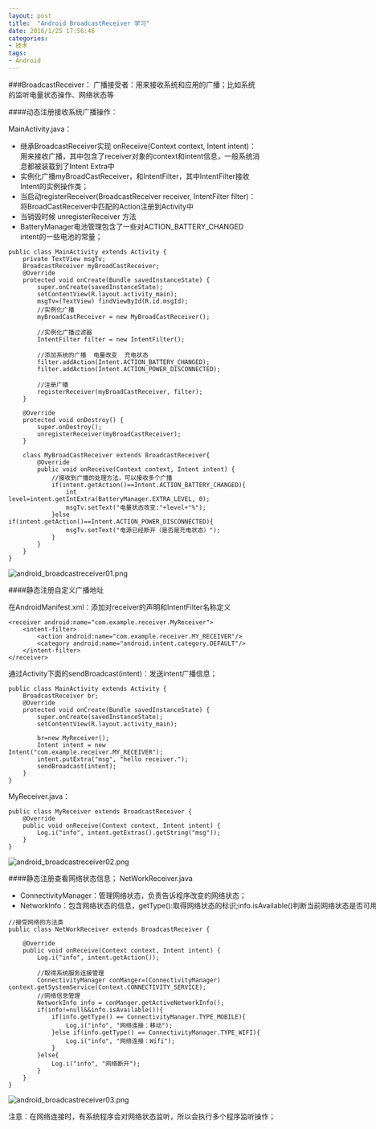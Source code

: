 ```yaml
---
layout: post
title:  "Android BroadcastReceiver 学习"
date: 2016/1/25 17:56:46 
categories:
- 技术
tags:
- Android
---
```


###BroadcastReceiver：
广播接受者：用来接收系统和应用的广播；比如系统的监听电量状态操作、网络状态等

####动态注册接收系统广播操作：

MainActivity.java：

- 继承BroadcastReceiver实现 onReceive(Context context, Intent intent)：用来接收广播，其中包含了receiver对象的context和intent信息，一般系统消息都被装载到了Intent Extra中
- 实例化广播myBroadCastReceiver，和IntentFilter，其中IntentFilter接收Intent的实例操作类；
- 当启动registerReceiver(BroadcastReceiver receiver, IntentFilter filter)：将BroadCastReceiver中匹配的Action注册到Activity中
- 当销毁时候 unregisterReceiver 方法
- BatteryManager电池管理包含了一些对ACTION_BATTERY_CHANGED intent的一些电池的常量；

<nobr/>

	public class MainActivity extends Activity {
		private TextView msgTv;
		BroadcastReceiver myBroadCastReceiver;
		@Override
		protected void onCreate(Bundle savedInstanceState) {
			super.onCreate(savedInstanceState);
			setContentView(R.layout.activity_main);
			msgTv=(TextView) findViewById(R.id.msgId);
			//实例化广播
			myBroadCastReceiver = new MyBroadCastReceiver();
			
			//实例化广播过滤器
			IntentFilter filter = new IntentFilter();
		
			//添加系统的广播  电量改变  充电状态
			filter.addAction(Intent.ACTION_BATTERY_CHANGED);	
			filter.addAction(Intent.ACTION_POWER_DISCONNECTED);
			
			//注册广播
			registerReceiver(myBroadCastReceiver, filter);
		}
	
		@Override
		protected void onDestroy() {
			super.onDestroy();
			unregisterReceiver(myBroadCastReceiver);
		}

		class MyBroadCastReceiver extends BroadcastReceiver{
			@Override
			public void onReceive(Context context, Intent intent) {
				//接收到广播的处理方法，可以接收多个广播
				if(intent.getAction()==Intent.ACTION_BATTERY_CHANGED){
					int level=intent.getIntExtra(BatteryManager.EXTRA_LEVEL, 0);
					msgTv.setText("电量状态改变:"+level+"%");
				}else if(intent.getAction()==Intent.ACTION_POWER_DISCONNECTED){
					msgTv.setText("电源已经断开（是否是充电状态）");
				}
			}
		}
	}

![android_broadcastreceiver01.png]({{site.baseurl}}/public/img/android_broadcastreceiver01.png)

####静态注册自定义广播地址

在AndroidManifest.xml：添加对receiver的声明和IntentFilter名称定义

	<receiver android:name="com.example.receiver.MyReceiver">
		<intent-filter>
		    <action android:name="com.example.receiver.MY_RECEIVER"/>
		    <category android:name="android.intent.category.DEFAULT"/>
		</intent-filter>            
    </receiver>

通过Activity下面的sendBroadcast(intent)：发送intent广播信息；

	public class MainActivity extends Activity {
		BroadcastReceiver br;
		@Override
		protected void onCreate(Bundle savedInstanceState) {
			super.onCreate(savedInstanceState);
			setContentView(R.layout.activity_main);
			
			br=new MyReceiver();
			Intent intent = new Intent("com.example.receiver.MY_RECEIVER");  
		    intent.putExtra("msg", "hello receiver.");  
			sendBroadcast(intent);
		}
	}

MyReceiver.java：

	public class MyReceiver extends BroadcastReceiver {
		@Override
		public void onReceive(Context context, Intent intent) {
			Log.i("info", intent.getExtras().getString("msg"));
		}
	}

![android_broadcastreceiver02.png]({{site.baseurl}}/public/img/android_broadcastreceiver02.png)

####静态注册查看网络状态信息；
NetWorkReceiver.java

- ConnectivityManager：管理网络状态，负责告诉程序改变的网络状态；
- NetworkInfo：包含网络状态的信息，getType():取得网络状态的标识;info.isAvailable()判断当前网络状态是否可用

<nobr/>

	//接受网络的方法类
	public class NetWorkReceiver extends BroadcastReceiver {
	
		@Override
		public void onReceive(Context context, Intent intent) {
			Log.i("info", intent.getAction());
			
			//取得系统服务连接管理
			ConnectivityManager conManger=(ConnectivityManager) context.getSystemService(Context.CONNECTIVITY_SERVICE);
			//网络信息管理
			NetworkInfo info = conManger.getActiveNetworkInfo();
			if(info!=null&&info.isAvailable()){
				if(info.getType() == ConnectivityManager.TYPE_MOBILE){
					Log.i("info", "网络连接：移动");
				}else if(info.getType() == ConnectivityManager.TYPE_WIFI){
					Log.i("info", "网络连接：Wifi");
				}
			}else{
				Log.i("info", "网络断开");
			}
		}
	}

![android_broadcastreceiver03.png]({{site.baseurl}}/public/img/android_broadcastreceiver03.png)

注意：在网络连接时，有系统程序会对网络状态监听，所以会执行多个程序监听操作；


